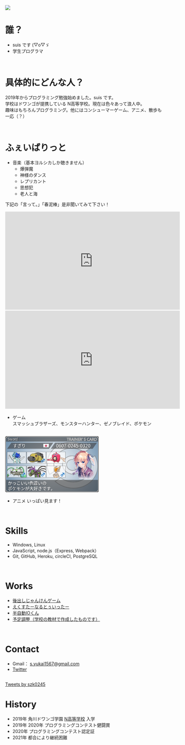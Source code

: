 <img src="./img/profile.jpg" width="500">

<br>

# 誰？
- suis です (▽o▽ゞ
- 学生プログラマ

<br>

# 具体的にどんな人？
2019年からプログラミング勉強始めました。suis です。  
学校はドワンゴが提携している N高等学校。現在は色々あって浪人中。  
趣味はもちろんプログラミング。他にはコンシューマーゲーム、アニメ、散歩も一応（？）

<br>

# ふぇいばりっと
* 音楽（基本ヨルシカしか聴きません）
  * 爆弾魔
  * 神様のダンス
  * レプリカント
  * 思想犯
  * 老人と海
<dl>
  <dt>下記の「言って。」「春泥棒」是非聞いてみて下さい！</dt>
</dl>
<iframe width="560" height="315" src="https://www.youtube.com/embed/F64yFFnZfkI" frameborder="0" allow="accelerometer; autoplay; clipboard-write; encrypted-media; gyroscope; picture-in-picture" allowfullscreen></iframe>
<br>
<iframe width="560" height="315" src="https://www.youtube.com/embed/Sw1Flgub9s8" title="YouTube video player" frameborder="0" allow="accelerometer; autoplay; clipboard-write; encrypted-media; gyroscope; picture-in-picture" allowfullscreen></iframe>

<br>

* ゲーム  
  スマッシュブラザーズ、モンスターハンター、ゼノブレイド、ポケモン

<br>

<img src="./img/trainerCard.png" width="300">

<br>

* アニメ
  いっぱい見ます！

<br>
  
# Skills
- Windows, Linux
- JavaScript, node.js（Express, Webpack）
- Git, GitHub, Heroku, circleCI, PostgreSQL

<br>

# Works
* [後出しじゃんけんゲーム](https://suissan.github.io/proCon2020/laterRock-paper-scissors.html)
* [えくすたーなるとぅいったー](https://morning-reaches-66777.herokuapp.com/)
* [半自動IOくん](https://fast-savannah-21150.herokuapp.com/)
* [予定調整（学校の教材で作成したものです）](https://hidden-island-26044.herokuapp.com/)

<br>

# Contact
- Gmail： s.yukai1567@gmail.com
- [Twitter](https://mobile.twitter.com/szk0245)  
<br>
<a class="twitter-timeline" data-width="500" data-height="500" data-theme="dark" href="https://twitter.com/szk0245?ref_src=twsrc%5Etfw">Tweets by szk0245</a> <script async src="https://platform.twitter.com/widgets.js" charset="utf-8"></script>

<br>

# History
- 2019年 角川ドワンゴ学園 [N高等学校](https://nnn.ed.jp/) 入学
- 2019年 2020年 プログラミングコンテスト健闘賞
- 2020年 プログラミングコンテスト認定証
- 2021年 都合により継続困難

